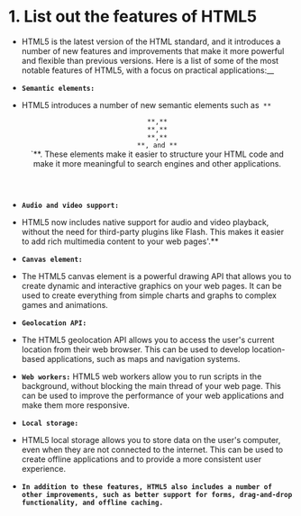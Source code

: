 # 1. List out the features of HTML5

- HTML5 is the latest version of the HTML standard, and it introduces a number of new features and improvements that make it more powerful and flexible than previous versions. Here is a list of some of the most notable features of HTML5, with a focus on practical applications:__

- **`Semantic elements:`**
- HTML5 introduces a number of new semantic elements such as` **`<header>`**,**`<nav>`**,**`<section>`**,**`<article>`**, and **`<footer>`**. These elements make it easier to structure your HTML code and make it more meaningful to search engines and other applications.
- **`Audio and video support:`**
-  HTML5 now includes native support for audio and video playback, without the need for third-party plugins like Flash. This makes it easier to add rich multimedia content to your web pages'.**
- **`Canvas element:`**
-  The HTML5 canvas element is a powerful drawing API that allows you to create dynamic and interactive graphics on your web pages. It can be used to create everything from simple charts and graphs to complex games and animations.
- **`Geolocation API:`**
-  The HTML5 geolocation API allows you to access the user's current location from their web browser. This can be used to develop location-based applications, such as maps and navigation systems.
- **`Web workers:`**  HTML5 web workers allow you to run scripts in the background, without blocking the main thread of your web page. This can be used to improve the performance of your web applications and make them more responsive.
- **`Local storage:`**
-   HTML5 local storage allows you to store data on the user's computer, even when they are not connected to the internet. This can be used to create offline applications and to provide a more consistent user experience.
- __`In addition to these features, HTML5 also includes a number of other improvements, such as better support for forms, drag-and-drop functionality, and offline caching.`__